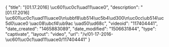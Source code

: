 {
    "title": "[01.17.2016] \uc601\uc0c1\uad11\uace0",
    "description": "[01.17.2016] \uc601\uc0c1\uad11\uace0\n\ubbf8\ub514\uc5b4\ud300\n\uc0cc\ub514\uc5d0\uace0 \uac08\ubcf4\ub9ac \uad50\ud68c",
    "videoid": "117404441",
    "date_created": "1465883089",
    "date_modified": "1506631844",
    "type": "captivate",
    "layout": "video",
    "url": "\/v\/01-17-2016-\uc601\uc0c1\uad11\uace0\/117404441"
}